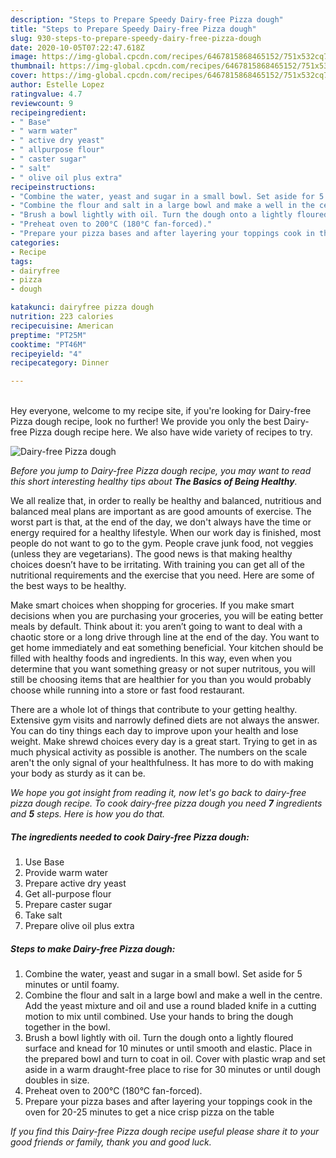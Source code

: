 ```yaml
---
description: "Steps to Prepare Speedy Dairy-free Pizza dough"
title: "Steps to Prepare Speedy Dairy-free Pizza dough"
slug: 930-steps-to-prepare-speedy-dairy-free-pizza-dough
date: 2020-10-05T07:22:47.618Z
image: https://img-global.cpcdn.com/recipes/6467815868465152/751x532cq70/dairy-free-pizza-dough-recipe-main-photo.jpg
thumbnail: https://img-global.cpcdn.com/recipes/6467815868465152/751x532cq70/dairy-free-pizza-dough-recipe-main-photo.jpg
cover: https://img-global.cpcdn.com/recipes/6467815868465152/751x532cq70/dairy-free-pizza-dough-recipe-main-photo.jpg
author: Estelle Lopez
ratingvalue: 4.7
reviewcount: 9
recipeingredient:
- " Base"
- " warm water"
- " active dry yeast"
- " allpurpose flour"
- " caster sugar"
- " salt"
- " olive oil plus extra"
recipeinstructions:
- "Combine the water, yeast and sugar in a small bowl. Set aside for 5 minutes or until foamy."
- "Combine the flour and salt in a large bowl and make a well in the centre. Add the yeast mixture and oil and use a round bladed knife in a cutting motion to mix until combined. Use your hands to bring the dough together in the bowl."
- "Brush a bowl lightly with oil. Turn the dough onto a lightly floured surface and knead for 10 minutes or until smooth and elastic. Place in the prepared bowl and turn to coat in oil. Cover with plastic wrap and set aside in a warm draught-free place to rise for 30 minutes or until dough doubles in size."
- "Preheat oven to 200°C (180°C fan-forced)."
- "Prepare your pizza bases and after layering your toppings cook in the oven for 20-25 minutes to get a nice crisp pizza on the table"
categories:
- Recipe
tags:
- dairyfree
- pizza
- dough

katakunci: dairyfree pizza dough 
nutrition: 223 calories
recipecuisine: American
preptime: "PT25M"
cooktime: "PT46M"
recipeyield: "4"
recipecategory: Dinner

---
```

<br>
Hey everyone, welcome to my recipe site, if you're looking for Dairy-free Pizza dough recipe, look no further! We provide you only the best Dairy-free Pizza dough recipe here. We also have wide variety of recipes to try.
<br>


![Dairy-free Pizza dough](https://img-global.cpcdn.com/recipes/6467815868465152/751x532cq70/dairy-free-pizza-dough-recipe-main-photo.jpg)

<i>Before you jump to Dairy-free Pizza dough recipe, you may want to read this short interesting healthy tips about <strong>The Basics of Being Healthy</strong>.</i>

We all realize that, in order to really be healthy and balanced, nutritious and balanced meal plans are important as are good amounts of exercise. The worst part is that, at the end of the day, we don't always have the time or energy required for a healthy lifestyle. When our work day is finished, most people do not want to go to the gym. People crave junk food, not veggies (unless they are vegetarians). The good news is that making healthy choices doesn’t have to be irritating. With training you can get all of the nutritional requirements and the exercise that you need. Here are some of the best ways to be healthy.

Make smart choices when shopping for groceries. If you make smart decisions when you are purchasing your groceries, you will be eating better meals by default. Think about it: you aren’t going to want to deal with a chaotic store or a long drive through line at the end of the day. You want to get home immediately and eat something beneficial. Your kitchen should be filled with healthy foods and ingredients. In this way, even when you determine that you want something greasy or not super nutritous, you will still be choosing items that are healthier for you than you would probably choose while running into a store or fast food restaurant.

There are a whole lot of things that contribute to your getting healthy. Extensive gym visits and narrowly defined diets are not always the answer. You can do tiny things each day to improve upon your health and lose weight. Make shrewd choices every day is a great start. Trying to get in as much physical activity as possible is another. The numbers on the scale aren't the only signal of your healthfulness. It has more to do with making your body as sturdy as it can be. 


<i>We hope you got insight from reading it, now let's go back to dairy-free pizza dough recipe. To cook dairy-free pizza dough you need <strong>7</strong> ingredients and <strong>5</strong> steps. Here is how you do that.
</i>

##### The ingredients needed to cook Dairy-free Pizza dough:

1. Use  Base
1. Provide  warm water
1. Prepare  active dry yeast
1. Get  all-purpose flour
1. Prepare  caster sugar
1. Take  salt
1. Prepare  olive oil plus extra


##### Steps to make Dairy-free Pizza dough:

1. Combine the water, yeast and sugar in a small bowl. Set aside for 5 minutes or until foamy.
1. Combine the flour and salt in a large bowl and make a well in the centre. Add the yeast mixture and oil and use a round bladed knife in a cutting motion to mix until combined. Use your hands to bring the dough together in the bowl.
1. Brush a bowl lightly with oil. Turn the dough onto a lightly floured surface and knead for 10 minutes or until smooth and elastic. Place in the prepared bowl and turn to coat in oil. Cover with plastic wrap and set aside in a warm draught-free place to rise for 30 minutes or until dough doubles in size.
1. Preheat oven to 200°C (180°C fan-forced).
1. Prepare your pizza bases and after layering your toppings cook in the oven for 20-25 minutes to get a nice crisp pizza on the table


<i>If you find this Dairy-free Pizza dough recipe useful please share it to your good friends or family, thank you and good luck.</i>
